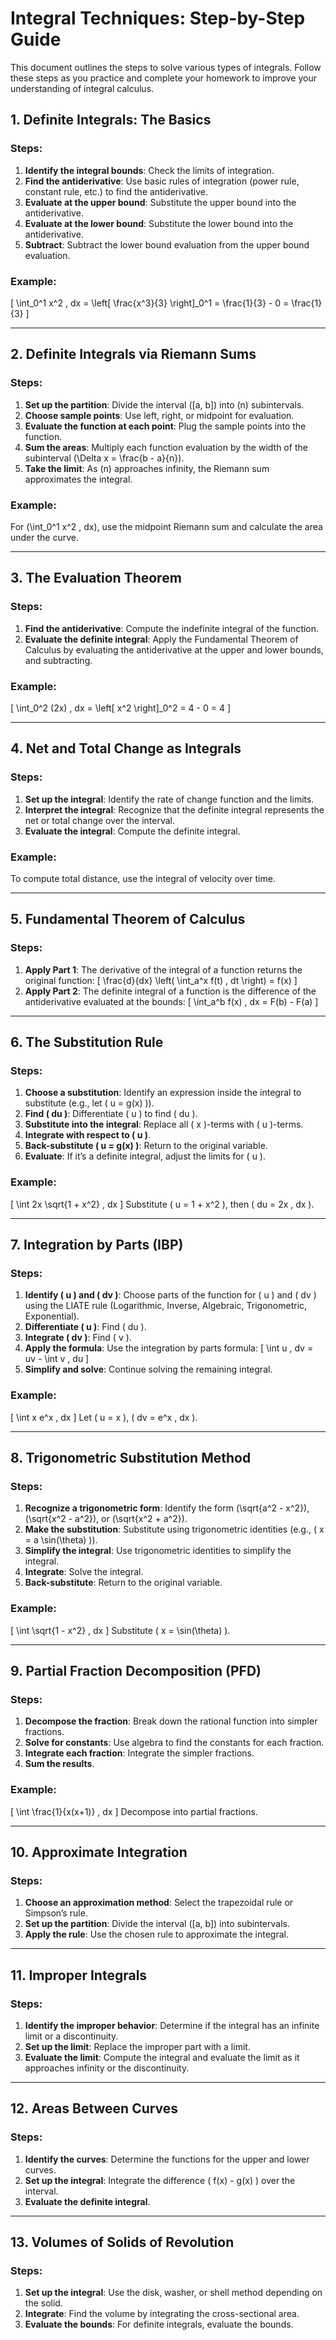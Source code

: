 # Integral Techniques: Step-by-Step Guide

This document outlines the steps to solve various types of integrals. Follow these steps as you practice and complete your homework to improve your understanding of integral calculus.

## 1. **Definite Integrals: The Basics**

### Steps:
1. **Identify the integral bounds**: Check the limits of integration.
2. **Find the antiderivative**: Use basic rules of integration (power rule, constant rule, etc.) to find the antiderivative.
3. **Evaluate at the upper bound**: Substitute the upper bound into the antiderivative.
4. **Evaluate at the lower bound**: Substitute the lower bound into the antiderivative.
5. **Subtract**: Subtract the lower bound evaluation from the upper bound evaluation.

### Example:
\[
\int_0^1 x^2 \, dx = \left[ \frac{x^3}{3} \right]_0^1 = \frac{1}{3} - 0 = \frac{1}{3}
\]

---

## 2. **Definite Integrals via Riemann Sums**

### Steps:
1. **Set up the partition**: Divide the interval \([a, b]\) into \(n\) subintervals.
2. **Choose sample points**: Use left, right, or midpoint for evaluation.
3. **Evaluate the function at each point**: Plug the sample points into the function.
4. **Sum the areas**: Multiply each function evaluation by the width of the subinterval \(\Delta x = \frac{b - a}{n}\).
5. **Take the limit**: As \(n\) approaches infinity, the Riemann sum approximates the integral.

### Example:
For \(\int_0^1 x^2 \, dx\), use the midpoint Riemann sum and calculate the area under the curve.

---

## 3. **The Evaluation Theorem**

### Steps:
1. **Find the antiderivative**: Compute the indefinite integral of the function.
2. **Evaluate the definite integral**: Apply the Fundamental Theorem of Calculus by evaluating the antiderivative at the upper and lower bounds, and subtracting.

### Example:
\[
\int_0^2 (2x) \, dx = \left[ x^2 \right]_0^2 = 4 - 0 = 4
\]

---

## 4. **Net and Total Change as Integrals**

### Steps:
1. **Set up the integral**: Identify the rate of change function and the limits.
2. **Interpret the integral**: Recognize that the definite integral represents the net or total change over the interval.
3. **Evaluate the integral**: Compute the definite integral.

### Example:
To compute total distance, use the integral of velocity over time.

---

## 5. **Fundamental Theorem of Calculus**

### Steps:
1. **Apply Part 1**: The derivative of the integral of a function returns the original function: 
   \[
   \frac{d}{dx} \left( \int_a^x f(t) \, dt \right) = f(x)
   \]
2. **Apply Part 2**: The definite integral of a function is the difference of the antiderivative evaluated at the bounds: 
   \[
   \int_a^b f(x) \, dx = F(b) - F(a)
   \]

---

## 6. **The Substitution Rule**

### Steps:
1. **Choose a substitution**: Identify an expression inside the integral to substitute (e.g., let \( u = g(x) \)).
2. **Find \( du \)**: Differentiate \( u \) to find \( du \).
3. **Substitute into the integral**: Replace all \( x \)-terms with \( u \)-terms.
4. **Integrate with respect to \( u \)**.
5. **Back-substitute \( u = g(x) \)**: Return to the original variable.
6. **Evaluate**: If it’s a definite integral, adjust the limits for \( u \).

### Example:
\[
\int 2x \sqrt{1 + x^2} \, dx
\]
Substitute \( u = 1 + x^2 \), then \( du = 2x \, dx \).

---

## 7. **Integration by Parts (IBP)**

### Steps:
1. **Identify \( u \) and \( dv \)**: Choose parts of the function for \( u \) and \( dv \) using the LIATE rule (Logarithmic, Inverse, Algebraic, Trigonometric, Exponential).
2. **Differentiate \( u \)**: Find \( du \).
3. **Integrate \( dv \)**: Find \( v \).
4. **Apply the formula**: Use the integration by parts formula:
   \[
   \int u \, dv = uv - \int v \, du
   \]
5. **Simplify and solve**: Continue solving the remaining integral.

### Example:
\[
\int x e^x \, dx
\]
Let \( u = x \), \( dv = e^x \, dx \).

---

## 8. **Trigonometric Substitution Method**

### Steps:
1. **Recognize a trigonometric form**: Identify the form \(\sqrt{a^2 - x^2}\), \(\sqrt{x^2 - a^2}\), or \(\sqrt{x^2 + a^2}\).
2. **Make the substitution**: Substitute using trigonometric identities (e.g., \( x = a \sin(\theta) \)).
3. **Simplify the integral**: Use trigonometric identities to simplify the integral.
4. **Integrate**: Solve the integral.
5. **Back-substitute**: Return to the original variable.

### Example:
\[
\int \sqrt{1 - x^2} \, dx
\]
Substitute \( x = \sin(\theta) \).

---

## 9. **Partial Fraction Decomposition (PFD)**

### Steps:
1. **Decompose the fraction**: Break down the rational function into simpler fractions.
2. **Solve for constants**: Use algebra to find the constants for each fraction.
3. **Integrate each fraction**: Integrate the simpler fractions.
4. **Sum the results**.

### Example:
\[
\int \frac{1}{x(x+1)} \, dx
\]
Decompose into partial fractions.

---

## 10. **Approximate Integration**

### Steps:
1. **Choose an approximation method**: Select the trapezoidal rule or Simpson’s rule.
2. **Set up the partition**: Divide the interval \([a, b]\) into subintervals.
3. **Apply the rule**: Use the chosen rule to approximate the integral.

---

## 11. **Improper Integrals**

### Steps:
1. **Identify the improper behavior**: Determine if the integral has an infinite limit or a discontinuity.
2. **Set up the limit**: Replace the improper part with a limit.
3. **Evaluate the limit**: Compute the integral and evaluate the limit as it approaches infinity or the discontinuity.

---

## 12. **Areas Between Curves**

### Steps:
1. **Identify the curves**: Determine the functions for the upper and lower curves.
2. **Set up the integral**: Integrate the difference \( f(x) - g(x) \) over the interval.
3. **Evaluate the definite integral**.

---

## 13. **Volumes of Solids of Revolution**

### Steps:
1. **Set up the integral**: Use the disk, washer, or shell method depending on the solid.
2. **Integrate**: Find the volume by integrating the cross-sectional area.
3. **Evaluate the bounds**: For definite integrals, evaluate the bounds.
